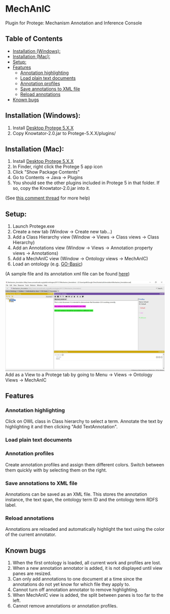 # MechAnIC
Plugin for Protege: Mechanism Annotation and Inference Console

## Table of Contents
- [Installation (Windows):](#)
- [Installation (Mac):](#)
- [Setup:](#)
- [Features](#)
	- [Annotation highlighting](#)
	- [Load plain text documents](#)
	- [Annotation profiles](#)
	- [Save annotations to XML file](#)
	- [Reload annotations](#)
- [Known bugs](#)

## Installation (Windows):

1. Install [Desktop Protege 5.X.X][protege link]
2. Copy Knowtator-2.0.jar to Protege-5.X.X/plugins/

## Installation (Mac):
1. Install [Desktop Protege 5.X.X][protege link]
2. In Finder, right click the Protege 5 app icon
3. Click "Show Package Contents"
4. Go to Contents -> Java -> Plugins
5. You should see the other plugins included in Protege 5 in that folder. If so, copy the Knowtator-2.0.jar into it.

(See [this comment thread][mac osx plugin intallation comment thread] for more help) 

## Setup:
1. Launch Protege.exe
2. Create a new tab (Window -> Create new tab...)
3. Add a Class Hierarchy view (Window -> Views -> Class views -> Class Hierarchy)
4. Add an Annotations view (Window -> Views -> Annotation property views -> Annotations)
5. Add a MechAnIC view (Window -> Ontology views -> MechAnIC)
6. Load an ontology (e.g. [GO-Basic][ontology example])

(A sample file and its annotation xml file can be found [here][sample files location])

![After installation][installation image]
Add as a View to a Protege tab by going to Menu -> Views -> Ontology Views -> MechAnIC

## Features

### Annotation highlighting
Click on OWL class in Class hierarchy to select a term. Annotate the text by highlighting it and then clicking "Add TextAnnotation". 

### Load plain text documents

### Annotation profiles
Create annotation profiles and assign them different colors. Switch between them quickly with by selecting them on the right.

### Save annotations to XML file
Annotations can be saved as an XML file. This stores the annotation instance, the text span, the ontology term ID and the ontology term RDFS label.

### Reload annotations
Annotations are reloaded and automatically highlight the text using the color of the current annotator.

## Known bugs
1. When the first ontology is loaded, all current work and profiles are lost.
2. When a new annotation annotator is added, it is not displayed until view panes are resized.
3. Can only add annotations to one document at a time since the annotations do not yet know for which file they apply to.
4. Cannot turn off annotation annotator to remove highlighting.
5. When MechAnIC view is added, the split between panes is too far to the left.
6. Cannot remove annotations or annotation profiles.

[protege link]:http://protege.stanford.edu/products.php#desktop-protege
[installation image]:installation_image.jpg
[ontology example]:http://purl.obolibrary.org/obo/go/go-basic.obo
[mac osx plugin intallation comment thread]:http://protege-project.136.n4.nabble.com/Installing-Plugins-on-Protege-5-MacOSX-td4665874.html
[sample files location]:https://github.com/tuh8888/Knowtator-2.0/tree/master/src/main/resources/file

